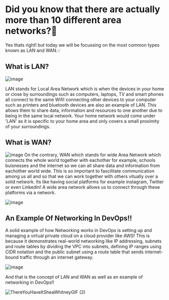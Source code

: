 # Did you know that there are actually more than 10 different area networks?🤔

Yes thats right! but today we will be focussing on the most common types known as LAN and WAN.💡

## What is LAN?

![image](https://github.com/user-attachments/assets/8e21043c-43bd-413d-a76d-271711c589f6)

LAN stands for Local Area Network which is when the devices in your home or close by surroundings such as computers, laptops,
TV and smart phones all connect to the same Wifi! connecting other devices to your computer such as printers and bluetooth devices are also an example of LAN.
This allows them to share data, information and resources to one another due to being in the same
local network. Your home network would come under 'LAN' as it is specific to your home area and only
covers a small proximity of your surroundings.

## What is WAN?

![image](https://github.com/user-attachments/assets/1ece327f-a8ce-42c3-adb0-212c132c546b)
On the contrary, WAN which stands for wide Area Network which connects the whole world together with eachother for example, schools buisnesses and the internet 
so we can all share data and information from eachother world wide. This is so important to fascilitate communication among us all and so that we can work together with others vitually over a solid network. Its like having social platforms for example instagram, Twitter or even LinkedIn!
A wide area network allows us to connect through these platforms via a network.

![image](https://github.com/user-attachments/assets/c1243125-4e4e-457f-932a-7aaa3cdf0547)

## An Example Of Networking In DevOps!!

A solid example of how Networking works in DevOps is setting up and managing a virtual private cloud on a cloud provider like AWS!
This is because it demonstrates real-world networking like IP addressing, subnets and route tables by dividing the VPC into subnets, defining IP ranges using CIDR notation 
and the public subnet using a route table that sends internet-bound traffic through an internet gateway.

![image](https://github.com/user-attachments/assets/ba2439e5-b367-45bf-8bdc-83bce6b766c7)

And that is the concept of LAN and WAN as well as an example of networking in DevOps!!

![ThereYouHaveItSheaWhitneyGIF (2)](https://github.com/user-attachments/assets/616eee14-b3b3-4279-810a-5443a10292b1)







